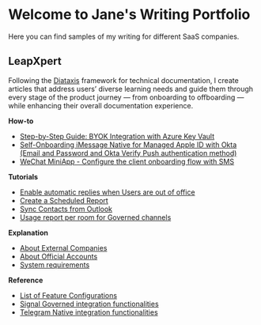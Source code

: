 
# Welcome to Jane's Writing Portfolio

Here you can find samples of my writing for different SaaS companies.

## LeapXpert
Following the [Diataxis]([url](https://diataxis.fr/)) framework for technical documentation, I create articles that address users’ diverse learning needs and guide them through every stage of the product journey — from onboarding to offboarding — while enhancing their overall documentation experience.
  
**How-to**
- [Step-by-Step Guide: BYOK Integration with Azure Key Vault](samples/byok-integration-with-azure-key-vault.md)
- [Self-Onboarding iMessage Native for Managed Apple ID with Okta (Email and Password and Okta Verify Push authentication method)](samples/imessage-native-self-onboarding.md)
- [WeChat MiniApp - Configure the client onboarding flow with SMS](samples/we-chat-client-onboarding-with-sms.md)

**Tutorials**
- [Enable automatic replies when Users are out of office](samples/enable-automatic-replies.md)
- [Create a Scheduled Report](samples/create-a-scheduled-report.md)
- [Sync Contacts from Outlook](samples/sync-contact-from-outlook.md)
- [Usage report per room for Governed channels](samples/usage-report-per-room-for-governed-channels.md)
  
**Explanation** 
- [About External Companies](samples/about-external-companies.md)
- [About Official Accounts](samples/about-official-accounts.md)
- [System requirements](samples/system-requirements.md)
  
**Reference**
- [List of Feature Configurations](samples/list-of-feature-configurations.md)
- [Signal Governed integration functionalities](samples/signal-governed-integration-functionalities.md)
- [Telegram Native integration functionalities](samples/telegram-native-integration-functionalities.md)


